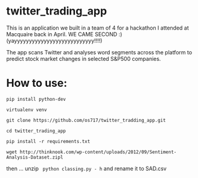 # twitter_trading_app

This is an application we built in a team of 4 for a hackathon I attended at Macquaire back in April. WE CAME SECOND :) (yayyyyyyyyyyyyyyyyyyyyyyyyyyy!!!!)

The app scans Twitter and analyses word segments across the platform to predict stock market changes in selected S&P500 companies.

# How to use:

`pip install python-dev`

`virtualenv venv`

`git clone https://github.com/os717/twitter_tradding_app.git`

`cd twitter_trading_app`

`pip install -r requirements.txt`

`wget http://thinknook.com/wp-content/uploads/2012/09/Sentiment-Analysis-Dataset.zipl`

then ...  unzip  ` python classing.py - h` and rename it to SAD.csv
